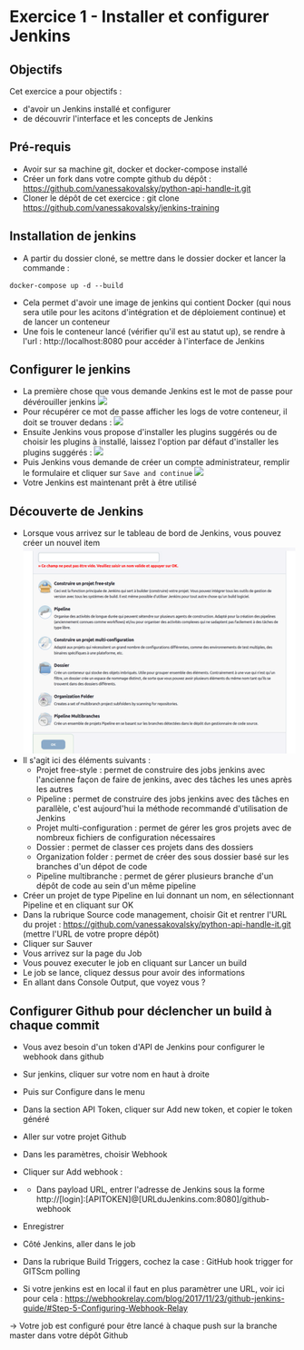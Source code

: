 # Exercice 1 - Installer et configurer Jenkins

## Objectifs

Cet exercice a pour objectifs :
* d'avoir un Jenkins installé et configurer
* de découvrir l'interface et les concepts de Jenkins

## Pré-requis

* Avoir sur sa machine git, docker et docker-compose installé
* Créer un fork dans votre compte github du dépôt : https://github.com/vanessakovalsky/python-api-handle-it.git 
* Cloner le dépôt de cet exercice : git clone https://github.com/vanessakovalsky/jenkins-training 

## Installation de jenkins

* A partir du dossier cloné, se mettre dans le dossier docker et lancer la commande :
```
docker-compose up -d --build
```
* Cela permet d'avoir une image de jenkins qui contient Docker (qui nous sera utile pour les acitons d'intégration et de déploiement continue) et de lancer un conteneur
* Une fois le conteneur lancé (vérifier qu'il est au statut up), se rendre à l'url : http://localhost:8080 pour accéder à l'interface de Jenkins

## Configurer le jenkins

* La première chose que vous demande Jenkins est le mot de passe pour dévérouiller jenkins
![](https://paper-attachments.dropbox.com/s_33CE5684927EB1F665F2EEF2A8A615DFA881F46F04918B588BABDF4D08ACF025_1645484899181_jenkins-getting-started.png)
* Pour récupérer ce mot de passe afficher les logs de votre conteneur, il doit se trouver dedans :
![](https://paper-attachments.dropbox.com/s_33CE5684927EB1F665F2EEF2A8A615DFA881F46F04918B588BABDF4D08ACF025_1645553155314_Screenshot+from+2022-02-22+19-05-37.png)
* Ensuite Jenkins vous propose d'installer les plugins suggérés ou de choisir les plugins à installé, laissez l'option par défaut d'installer les plugins suggérés :
![](https://paper-attachments.dropbox.com/s_33CE5684927EB1F665F2EEF2A8A615DFA881F46F04918B588BABDF4D08ACF025_1645661908679_plugins-installation.png)
* Puis Jenkins vous demande de créer un compte administrateur, remplir le formulaire et cliquer sur  `Save and continue`
![](https://paper-attachments.dropbox.com/s_33CE5684927EB1F665F2EEF2A8A615DFA881F46F04918B588BABDF4D08ACF025_1645717974971_Screenshot+from+2022-02-24+16-52-36.png)
* Votre Jenkins est maintenant prêt à être utilisé

## Découverte de Jenkins

* Lorsque vous arrivez sur le tableau de bord de Jenkins, vous pouvez créer un nouvel item
![](images/jenkins_new.png) 
* Il s'agit ici des éléments suivants :
    * Projet free-style : permet de construire des jobs jenkins avec l'ancienne façon de faire de jenkins, avec des tâches les unes après les autres
    * Pipeline : permet de construire des jobs jenkins avec des tâches en parallèle, c'est aujourd'hui la méthode recommandé d'utilisation de Jenkins
    * Projet multi-configuration : permet de gérer les gros projets avec de nombreux fichiers de configuration nécessaires
    * Dossier : permet de classer ces projets dans des dossiers
    * Organization folder : permet de créer des sous dossier basé sur les branches d'un dépot de code
    * Pipeline multibranche : permet de gérer plusieurs branche d'un dépôt de code au sein d'un même pipeline
* Créer un projet de type Pipeline en lui donnant un nom, en sélectionnant Pipeline et en cliquant sur OK
* Dans la rubrique Source code management, choisir Git et rentrer l'URL du projet : https://github.com/vanessakovalsky/python-api-handle-it.git (mettre l'URL de votre propre dépôt)
* Cliquer sur Sauver
* Vous arrivez sur la page du Job
* Vous pouvez executer le job en cliquant sur Lancer un build
* Le job se lance, cliquez dessus pour avoir des informations
* En allant dans Console Output, que voyez vous ? 


## Configurer Github pour déclencher un build à chaque commit
* Vous avez besoin d'un token d'API de Jenkins pour configurer le webhook dans github
* Sur jenkins, cliquer sur votre nom en haut à droite
* Puis sur Configure dans le menu
* Dans la section API Token, cliquer sur Add new token, et copier le token généré
* Aller sur votre projet Github
* Dans les paramètres, choisir Webhook
* Cliquer sur Add webhook :
* * Dans payload URL, entrer l'adresse de Jenkins sous la forme http://[login]:[APITOKEN]@[URLduJenkins.com:8080]/github-webhook
* Enregistrer
* Côté Jenkins, aller dans le job
* Dans la rubrique Build Triggers, cochez la case : GitHub hook trigger for GITScm polling 


* Si votre jenkins est en local il faut en plus paramètrer une URL, voir ici pour cela : https://webhookrelay.com/blog/2017/11/23/github-jenkins-guide/#Step-5-Configuring-Webhook-Relay

-> Votre job est configuré pour être lancé à chaque push sur la branche master dans votre dépôt Github
